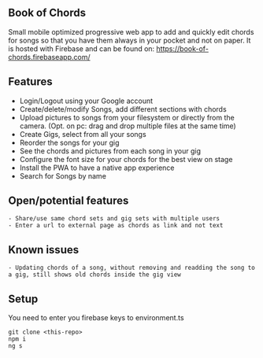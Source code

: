 ## Book of Chords
Small mobile optimized progressive web app to add and quickly edit chords for songs so that you have them always in your pocket and not on paper. It is hosted with Firebase and can be found on: https://book-of-chords.firebaseapp.com/

## Features
- Login/Logout using your Google account
- Create/delete/modify Songs, add different sections with chords
- Upload pictures to songs from your filesystem or directly from the camera. (Opt. on pc: drag and drop multiple files at the same time)
- Create Gigs, select from all your songs
- Reorder the songs for your gig
- See the chords and pictures from each song in your gig
- Configure the font size for your chords for the best view on stage
- Install the PWA to have a native app experience
- Search for Songs by name

## Open/potential features
```
- Share/use same chord sets and gig sets with multiple users
- Enter a url to external page as chords as link and not text
```

## Known issues
```
- Updating chords of a song, without removing and readding the song to a gig, still shows old chords inside the gig view
```

## Setup

You need to enter you firebase keys to environment.ts

```
git clone <this-repo>
npm i
ng s
```
